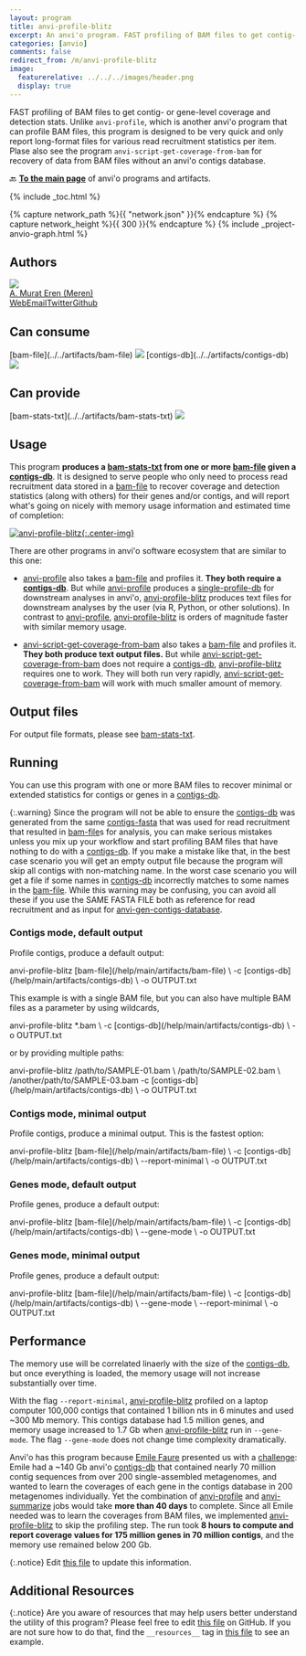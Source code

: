 ```yaml
---
layout: program
title: anvi-profile-blitz
excerpt: An anvi'o program. FAST profiling of BAM files to get contig- or gene-level coverage and detection stats.
categories: [anvio]
comments: false
redirect_from: /m/anvi-profile-blitz
image:
  featurerelative: ../../../images/header.png
  display: true
---
```


FAST profiling of BAM files to get contig- or gene-level coverage and detection stats. Unlike `anvi-profile`, which is another anvi&#x27;o program that can profile BAM files, this program is designed to be very quick and only report long-format files for various read recruitment statistics per item. Plase also see the program `anvi-script-get-coverage-from-bam` for recovery of data from BAM files without an anvi&#x27;o contigs database.

🔙 **[To the main page](../../)** of anvi'o programs and artifacts.


{% include _toc.html %}
<div id="svg" class="subnetwork"></div>
{% capture network_path %}{{ "network.json" }}{% endcapture %}
{% capture network_height %}{{ 300 }}{% endcapture %}
{% include _project-anvio-graph.html %}


## Authors

<div class="anvio-person"><div class="anvio-person-info"><div class="anvio-person-photo"><img class="anvio-person-photo-img" src="../../images/authors/meren.jpg" /></div><div class="anvio-person-info-box"><a href="/people/meren" target="_blank"><span class="anvio-person-name">A. Murat Eren (Meren)</span></a><div class="anvio-person-social-box"><a href="http://merenlab.org" class="person-social" target="_blank"><i class="fa fa-fw fa-home"></i>Web</a><a href="mailto:a.murat.eren@gmail.com" class="person-social" target="_blank"><i class="fa fa-fw fa-envelope-square"></i>Email</a><a href="http://twitter.com/merenbey" class="person-social" target="_blank"><i class="fa fa-fw fa-twitter-square"></i>Twitter</a><a href="http://github.com/meren" class="person-social" target="_blank"><i class="fa fa-fw fa-github"></i>Github</a></div></div></div></div>



## Can consume


<p style="text-align: left" markdown="1"><span class="artifact-r">[bam-file](../../artifacts/bam-file) <img src="../../images/icons/BAM.png" class="artifact-icon-mini" /></span> <span class="artifact-r">[contigs-db](../../artifacts/contigs-db) <img src="../../images/icons/DB.png" class="artifact-icon-mini" /></span></p>


## Can provide


<p style="text-align: left" markdown="1"><span class="artifact-p">[bam-stats-txt](../../artifacts/bam-stats-txt) <img src="../../images/icons/TXT.png" class="artifact-icon-mini" /></span></p>


## Usage


This program **produces a <span class="artifact-n">[bam-stats-txt](/help/main/artifacts/bam-stats-txt)</span> from one or more <span class="artifact-n">[bam-file](/help/main/artifacts/bam-file)</span> given a <span class="artifact-n">[contigs-db](/help/main/artifacts/contigs-db)</span>**. It is designed to serve people who only need to process read recruitment data stored in a <span class="artifact-n">[bam-file](/help/main/artifacts/bam-file)</span> to recover coverage and detection statistics (along with others) for their genes and/or contigs, and will report what's going on nicely with memory usage information and estimated time of completion:

[![anvi-profile-blitz](../../images/anvi-profile-blitz.png){:.center-img}](../../images/anvi-profile-blitz.png)

There are other programs in anvi'o software ecosystem that are similar to this one:

* <span class="artifact-p">[anvi-profile](/help/main/programs/anvi-profile)</span> also takes a <span class="artifact-n">[bam-file](/help/main/artifacts/bam-file)</span> and profiles it. **They both require a <span class="artifact-n">[contigs-db](/help/main/artifacts/contigs-db)</span>**. But while <span class="artifact-p">[anvi-profile](/help/main/programs/anvi-profile)</span> produces a <span class="artifact-n">[single-profile-db](/help/main/artifacts/single-profile-db)</span> for downstream analyses in anvi'o, <span class="artifact-p">[anvi-profile-blitz](/help/main/programs/anvi-profile-blitz)</span> produces text files for downstream analyses by the user (via R, Python, or other solutions). In contrast to <span class="artifact-p">[anvi-profile](/help/main/programs/anvi-profile)</span>, <span class="artifact-p">[anvi-profile-blitz](/help/main/programs/anvi-profile-blitz)</span> is orders of magnitude faster with similar memory usage.

* <span class="artifact-p">[anvi-script-get-coverage-from-bam](/help/main/programs/anvi-script-get-coverage-from-bam)</span> also takes a <span class="artifact-n">[bam-file](/help/main/artifacts/bam-file)</span> and profiles it. **They both produce text output files.** But while <span class="artifact-p">[anvi-script-get-coverage-from-bam](/help/main/programs/anvi-script-get-coverage-from-bam)</span> does not require a <span class="artifact-n">[contigs-db](/help/main/artifacts/contigs-db)</span>, <span class="artifact-p">[anvi-profile-blitz](/help/main/programs/anvi-profile-blitz)</span> requires one to work. They will both run very rapidly, <span class="artifact-p">[anvi-script-get-coverage-from-bam](/help/main/programs/anvi-script-get-coverage-from-bam)</span> will work with much smaller amount of memory.

## Output files

For output file formats, please see <span class="artifact-n">[bam-stats-txt](/help/main/artifacts/bam-stats-txt)</span>.

## Running

You can use this program with one or more BAM files to recover minimal or extended statistics for contigs or genes in a <span class="artifact-n">[contigs-db](/help/main/artifacts/contigs-db)</span>.

{:.warning}
Since the program will not be able to ensure the <span class="artifact-n">[contigs-db](/help/main/artifacts/contigs-db)</span> was generated from the same <span class="artifact-n">[contigs-fasta](/help/main/artifacts/contigs-fasta)</span> that was used for read recruitment that resulted in <span class="artifact-n">[bam-file](/help/main/artifacts/bam-file)</span>s for analysis, you can make serious mistakes unless you mix up your workflow and start profiling BAM files that have nothing to do with a <span class="artifact-n">[contigs-db](/help/main/artifacts/contigs-db)</span>. If you make a mistake like that, in the best case scenario you will get an empty output file because the program will skip all contigs with non-matching name. In the worst case scenario you will get a file if some names in <span class="artifact-n">[contigs-db](/help/main/artifacts/contigs-db)</span> incorrectly matches to some names in the <span class="artifact-n">[bam-file](/help/main/artifacts/bam-file)</span>. While this warning may be confusing, you can avoid all these if you use the SAME FASTA FILE both as reference for read recruitment and as input for <span class="artifact-p">[anvi-gen-contigs-database](/help/main/programs/anvi-gen-contigs-database)</span>.

### Contigs mode, default output

Profile contigs, produce a default output:

<div class="codeblock" markdown="1">
anvi&#45;profile&#45;blitz <span class="artifact&#45;n">[bam&#45;file](/help/main/artifacts/bam&#45;file)</span> \
                   &#45;c <span class="artifact&#45;n">[contigs&#45;db](/help/main/artifacts/contigs&#45;db)</span> \
                   &#45;o OUTPUT.txt
</div>

This example is with a single BAM file, but you can also have multiple BAM files as a parameter by using wildcards,

<div class="codeblock" markdown="1">
anvi&#45;profile&#45;blitz &#42;.bam \
                   &#45;c <span class="artifact&#45;n">[contigs&#45;db](/help/main/artifacts/contigs&#45;db)</span> \
                   &#45;o OUTPUT.txt
</div>

or by providing multiple paths:

<div class="codeblock" markdown="1">
anvi&#45;profile&#45;blitz /path/to/SAMPLE&#45;01.bam \
                   /path/to/SAMPLE&#45;02.bam \
                   /another/path/to/SAMPLE&#45;03.bam
                   &#45;c <span class="artifact&#45;n">[contigs&#45;db](/help/main/artifacts/contigs&#45;db)</span> \
                   &#45;o OUTPUT.txt
</div>

### Contigs mode, minimal output

Profile contigs, produce a minimal output. This is the fastest option:

<div class="codeblock" markdown="1">
anvi&#45;profile&#45;blitz <span class="artifact&#45;n">[bam&#45;file](/help/main/artifacts/bam&#45;file)</span> \
                   &#45;c <span class="artifact&#45;n">[contigs&#45;db](/help/main/artifacts/contigs&#45;db)</span> \
                   &#45;&#45;report&#45;minimal \
                   &#45;o OUTPUT.txt
</div>

### Genes mode, default output

Profile genes, produce a default output:

<div class="codeblock" markdown="1">
anvi&#45;profile&#45;blitz <span class="artifact&#45;n">[bam&#45;file](/help/main/artifacts/bam&#45;file)</span> \
                   &#45;c <span class="artifact&#45;n">[contigs&#45;db](/help/main/artifacts/contigs&#45;db)</span> \
                   &#45;&#45;gene&#45;mode \
                   &#45;o OUTPUT.txt
</div>

### Genes mode, minimal output

Profile genes, produce a default output:

<div class="codeblock" markdown="1">
anvi&#45;profile&#45;blitz <span class="artifact&#45;n">[bam&#45;file](/help/main/artifacts/bam&#45;file)</span> \
                   &#45;c <span class="artifact&#45;n">[contigs&#45;db](/help/main/artifacts/contigs&#45;db)</span> \
                   &#45;&#45;gene&#45;mode \
                   &#45;&#45;report&#45;minimal \
                   &#45;o OUTPUT.txt
</div>


## Performance

The memory use will be correlated linaerly with the size of the <span class="artifact-n">[contigs-db](/help/main/artifacts/contigs-db)</span>, but once everything is loaded, the memory usage will not increase substantially over time.

With the flag `--report-minimal`, <span class="artifact-p">[anvi-profile-blitz](/help/main/programs/anvi-profile-blitz)</span> profiled on a laptop computer 100,000 contigs that contained 1 billion nts in 6 minutes and used  ~300 Mb memory. This contigs database had 1.5 million genes, and memory usage increased to 1.7 Gb when <span class="artifact-p">[anvi-profile-blitz](/help/main/programs/anvi-profile-blitz)</span> run in `--gene-mode`. The flag `--gene-mode` does not change time complexity dramatically.

Anvi'o has this program because [Emile Faure](https://twitter.com/faureemile) presented us with a [challenge](https://anvio.slack.com/archives/C8SFMGYF3/p1631723790065300): Emile had a ~140 Gb anvi'o <span class="artifact-n">[contigs-db](/help/main/artifacts/contigs-db)</span> that contained nearly 70 million contig sequences from over 200 single-assembled metagenomes, and wanted to learn the coverages of each gene in the contigs database in 200 metagenomes individually. Yet the combination of <span class="artifact-p">[anvi-profile](/help/main/programs/anvi-profile)</span> and <span class="artifact-p">[anvi-summarize](/help/main/programs/anvi-summarize)</span> jobs would take **more than 40 days** to complete. Since all Emile needed was to learn the coverages from BAM files, we implemented <span class="artifact-p">[anvi-profile-blitz](/help/main/programs/anvi-profile-blitz)</span> to skip the profiling step. The run took **8 hours to compute and report coverage values for 175 million genes in 70 million contigs**, and the memory use remained below 200 Gb.


{:.notice}
Edit [this file](https://github.com/merenlab/anvio/tree/master/anvio/docs/programs/anvi-profile-blitz.md) to update this information.


## Additional Resources



{:.notice}
Are you aware of resources that may help users better understand the utility of this program? Please feel free to edit [this file](https://github.com/merenlab/anvio/tree/master/bin/anvi-profile-blitz) on GitHub. If you are not sure how to do that, find the `__resources__` tag in [this file](https://github.com/merenlab/anvio/blob/master/bin/anvi-interactive) to see an example.
